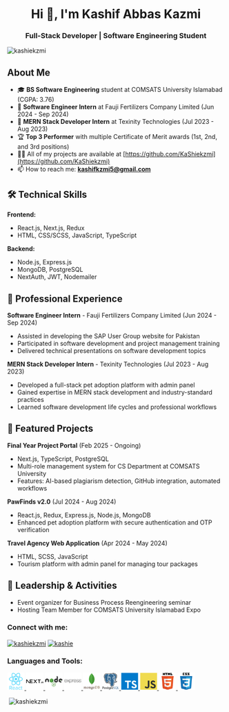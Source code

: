 <h1 align="center">Hi 👋, I'm Kashif Abbas Kazmi</h1>
<h3 align="center">Full-Stack Developer | Software Engineering Student</h3>

<p align="left"> <img src="https://komarev.com/ghpvc/?username=kashiekzmi&label=Profile%20views&color=0e75b6&style=flat" alt="kashiekzmi" /> </p>

## About Me
- 🎓 **BS Software Engineering** student at COMSATS University Islamabad (CGPA: 3.76)
- 💼 **Software Engineer Intern** at Fauji Fertilizers Company Limited (Jun 2024 - Sep 2024)
- 🚀 **MERN Stack Developer Intern** at Texinity Technologies (Jul 2023 - Aug 2023)
- 🏆 **Top 3 Performer** with multiple Certificate of Merit awards (1st, 2nd, and 3rd positions)
- 👨‍💻 All of my projects are available at [https://github.com/KaShiekzmi](https://github.com/KaShiekzmi)
- 📫 How to reach me: **kashifkzmi5@gmail.com**

## 🛠️ Technical Skills

**Frontend:**
- React.js, Next.js, Redux
- HTML, CSS/SCSS, JavaScript, TypeScript

**Backend:**
- Node.js, Express.js
- MongoDB, PostgreSQL
- NextAuth, JWT, Nodemailer

## 💼 Professional Experience

**Software Engineer Intern** - Fauji Fertilizers Company Limited (Jun 2024 - Sep 2024)
- Assisted in developing the SAP User Group website for Pakistan
- Participated in software development and project management training
- Delivered technical presentations on software development topics

**MERN Stack Developer Intern** - Texinity Technologies (Jul 2023 - Aug 2023)
- Developed a full-stack pet adoption platform with admin panel
- Gained expertise in MERN stack development and industry-standard practices
- Learned software development life cycles and professional workflows

## 🚀 Featured Projects

**Final Year Project Portal** (Feb 2025 - Ongoing)
- Next.js, TypeScript, PostgreSQL
- Multi-role management system for CS Department at COMSATS University
- Features: AI-based plagiarism detection, GitHub integration, automated workflows

**PawFinds v2.0** (Jul 2024 - Aug 2024)
- React.js, Redux, Express.js, Node.js, MongoDB
- Enhanced pet adoption platform with secure authentication and OTP verification

**Travel Agency Web Application** (Apr 2024 - May 2024)
- HTML, SCSS, JavaScript
- Tourism platform with admin panel for managing tour packages

## 🎯 Leadership & Activities
- Event organizer for Business Process Reengineering seminar
- Hosting Team Member for COMSATS University Islamabad Expo

<h3 align="left">Connect with me:</h3>
<p align="left">
<a href="https://linkedin.com/in/kashiekzmi" target="blank"><img align="center" src="https://raw.githubusercontent.com/rahuldkjain/github-profile-readme-generator/master/src/images/icons/Social/linked-in-alt.svg" alt="kashiekzmi" height="30" width="40" /></a>
<a href="https://www.leetcode.com/kashie" target="blank"><img align="center" src="https://raw.githubusercontent.com/rahuldkjain/github-profile-readme-generator/master/src/images/icons/Social/leet-code.svg" alt="kashie" height="30" width="40" /></a>
</p>

<h3 align="left">Languages and Tools:</h3>
<p align="left"> 
<a href="https://reactjs.org/" target="_blank" rel="noreferrer"> <img src="https://raw.githubusercontent.com/devicons/devicon/master/icons/react/react-original-wordmark.svg" alt="react" width="40" height="40"/> </a>
<a href="https://nextjs.org/" target="_blank" rel="noreferrer"> <img src="https://raw.githubusercontent.com/devicons/devicon/master/icons/nextjs/nextjs-original-wordmark.svg" alt="nextjs" width="40" height="40"/> </a>
<a href="https://nodejs.org" target="_blank" rel="noreferrer"> <img src="https://raw.githubusercontent.com/devicons/devicon/master/icons/nodejs/nodejs-original-wordmark.svg" alt="nodejs" width="40" height="40"/> </a>
<a href="https://expressjs.com" target="_blank" rel="noreferrer"> <img src="https://raw.githubusercontent.com/devicons/devicon/master/icons/express/express-original-wordmark.svg" alt="express" width="40" height="40"/> </a>
<a href="https://www.mongodb.com/" target="_blank" rel="noreferrer"> <img src="https://raw.githubusercontent.com/devicons/devicon/master/icons/mongodb/mongodb-original-wordmark.svg" alt="mongodb" width="40" height="40"/> </a>
<a href="https://www.postgresql.org" target="_blank" rel="noreferrer"> <img src="https://raw.githubusercontent.com/devicons/devicon/master/icons/postgresql/postgresql-original-wordmark.svg" alt="postgresql" width="40" height="40"/> </a>
<a href="https://www.typescriptlang.org/" target="_blank" rel="noreferrer"> <img src="https://raw.githubusercontent.com/devicons/devicon/master/icons/typescript/typescript-original.svg" alt="typescript" width="40" height="40"/> </a>
<a href="https://developer.mozilla.org/en-US/docs/Web/JavaScript" target="_blank" rel="noreferrer"> <img src="https://raw.githubusercontent.com/devicons/devicon/master/icons/javascript/javascript-original.svg" alt="javascript" width="40" height="40"/> </a>
<a href="https://www.w3.org/html/" target="_blank" rel="noreferrer"> <img src="https://raw.githubusercontent.com/devicons/devicon/master/icons/html5/html5-original-wordmark.svg" alt="html5" width="40" height="40"/> </a>
<a href="https://www.w3schools.com/css/" target="_blank" rel="noreferrer"> <img src="https://raw.githubusercontent.com/devicons/devicon/master/icons/css3/css3-original-wordmark.svg" alt="css3" width="40" height="40"/> </a>
</p>

<p>&nbsp;<img align="center" src="https://github-readme-stats.vercel.app/api?username=kashiekzmi&show_icons=true&locale=en" alt="kashiekzmi" /></p>
